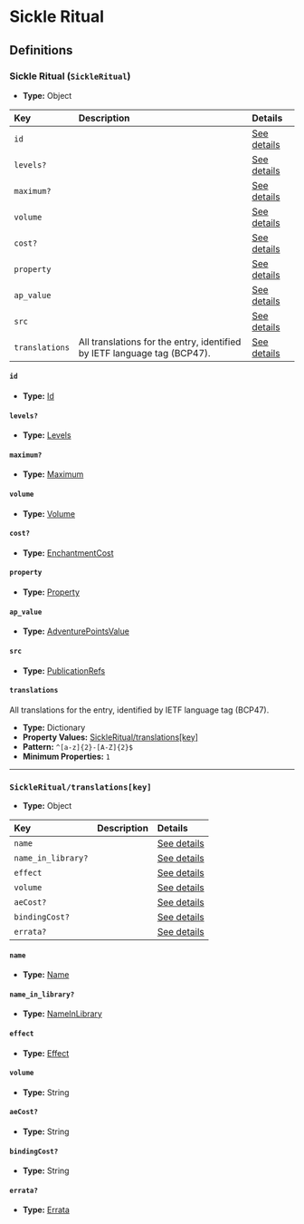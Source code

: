 # Sickle Ritual

## Definitions

### <a name="SickleRitual"></a> Sickle Ritual (`SickleRitual`)

- **Type:** Object

Key | Description | Details
:-- | :-- | :--
`id` |  | <a href="#SickleRitual/id">See details</a>
`levels?` |  | <a href="#SickleRitual/levels">See details</a>
`maximum?` |  | <a href="#SickleRitual/maximum">See details</a>
`volume` |  | <a href="#SickleRitual/volume">See details</a>
`cost?` |  | <a href="#SickleRitual/cost">See details</a>
`property` |  | <a href="#SickleRitual/property">See details</a>
`ap_value` |  | <a href="#SickleRitual/ap_value">See details</a>
`src` |  | <a href="#SickleRitual/src">See details</a>
`translations` | All translations for the entry, identified by IETF language tag (BCP47). | <a href="#SickleRitual/translations">See details</a>

#### <a name="SickleRitual/id"></a> `id`

- **Type:** <a href="../_Activatable.md#Id">Id</a>

#### <a name="SickleRitual/levels"></a> `levels?`

- **Type:** <a href="../_Activatable.md#Levels">Levels</a>

#### <a name="SickleRitual/maximum"></a> `maximum?`

- **Type:** <a href="../_Activatable.md#Maximum">Maximum</a>

#### <a name="SickleRitual/volume"></a> `volume`

- **Type:** <a href="../_Activatable.md#Volume">Volume</a>

#### <a name="SickleRitual/cost"></a> `cost?`

- **Type:** <a href="../_Activatable.md#EnchantmentCost">EnchantmentCost</a>

#### <a name="SickleRitual/property"></a> `property`

- **Type:** <a href="../_Activatable.md#Property">Property</a>

#### <a name="SickleRitual/ap_value"></a> `ap_value`

- **Type:** <a href="../_Activatable.md#AdventurePointsValue">AdventurePointsValue</a>

#### <a name="SickleRitual/src"></a> `src`

- **Type:** <a href="../source/_PublicationRef.md#PublicationRefs">PublicationRefs</a>

#### <a name="SickleRitual/translations"></a> `translations`

All translations for the entry, identified by IETF language tag (BCP47).

- **Type:** Dictionary
- **Property Values:** <a href="#SickleRitual/translations[key]">SickleRitual/translations[key]</a>
- **Pattern:** `^[a-z]{2}-[A-Z]{2}$`
- **Minimum Properties:** `1`

---

### <a name="SickleRitual/translations[key]"></a> `SickleRitual/translations[key]`

- **Type:** Object

Key | Description | Details
:-- | :-- | :--
`name` |  | <a href="#SickleRitual/translations[key]/name">See details</a>
`name_in_library?` |  | <a href="#SickleRitual/translations[key]/name_in_library">See details</a>
`effect` |  | <a href="#SickleRitual/translations[key]/effect">See details</a>
`volume` |  | <a href="#SickleRitual/translations[key]/volume">See details</a>
`aeCost?` |  | <a href="#SickleRitual/translations[key]/aeCost">See details</a>
`bindingCost?` |  | <a href="#SickleRitual/translations[key]/bindingCost">See details</a>
`errata?` |  | <a href="#SickleRitual/translations[key]/errata">See details</a>

#### <a name="SickleRitual/translations[key]/name"></a> `name`

- **Type:** <a href="../_Activatable.md#Name">Name</a>

#### <a name="SickleRitual/translations[key]/name_in_library"></a> `name_in_library?`

- **Type:** <a href="../_Activatable.md#NameInLibrary">NameInLibrary</a>

#### <a name="SickleRitual/translations[key]/effect"></a> `effect`

- **Type:** <a href="../_Activatable.md#Effect">Effect</a>

#### <a name="SickleRitual/translations[key]/volume"></a> `volume`

- **Type:** String

#### <a name="SickleRitual/translations[key]/aeCost"></a> `aeCost?`

- **Type:** String

#### <a name="SickleRitual/translations[key]/bindingCost"></a> `bindingCost?`

- **Type:** String

#### <a name="SickleRitual/translations[key]/errata"></a> `errata?`

- **Type:** <a href="../source/_Erratum.md#Errata">Errata</a>
